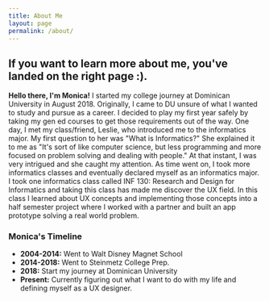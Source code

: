 ```yaml
---
title: About Me
layout: page
permalink: /about/
---
```

## **If you want to learn more about me, you've landed on the right page :).**

**Hello there, I'm Monica!** I started my college journey at Dominican University in August 2018. Originally, I came to DU unsure of what I wanted to study and pursue as a career. I decided to play my first year safely by taking my gen ed courses to get those requirements out of the way. One day, I met my class/friend, Leslie, who introduced me to the informatics major. My first question to her was "What is Informatics?" She explained it to me as "It's sort of like computer science, but less programming and more focused on problem solving and dealing with people." At that instant, I was very intrigued and she caught my attention. As time went on, I took more informatics classes and eventually declared myself as an informatics major. I took one informatics class called INF 130: Research and Design for Informatics and taking this class has made me discover the UX field. In this class I learned about UX concepts and implementing those concepts into a half semester project where I worked with a partner and built an app prototype solving a real world problem.

### **Monica's Timeline**
- **2004-2014:**  Went to Walt Disney Magnet School
- **2014-2018:** Went to Steinmetz College Prep.
- **2018:** Start my journey at Dominican University
- **Present:** Currently figuring out what I want to do with my life and defining myself as a UX designer.
